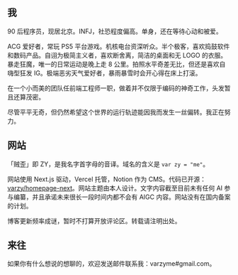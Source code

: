 ## 我

90 后程序员，现居北京。INFJ，社恐程度偏高。单身，还在等待心动和被爱。

ACG 爱好者，常玩 PS5 平台游戏。机核电台资深听众。半个极客，喜欢捣鼓软件和数码产品。自诩为极简主义者，喜欢断舍离，简洁的桌面和无 LOGO 的衣服。暴走狂魔，唯一的日常运动是晚上走 8 公里。拍照水平奇差无比，但还是喜欢自嗨型狂发 IG。极端恶劣天气爱好者，暴雨暴雪时会开心得在床上打滚。

在一个小而美的团队任前端工程师一职，做着并不仅限于编码的神奇工作，头发暂且还算茂密。

尽管平平无奇，但仍然希望这个世界的运行轨迹能因我而发生一丝偏转。我正在努力。

## 网站

「贼歪」即 ZY，是我名字首字母的音译。域名的含义是 `var zy = "me"`。

网站使用 Next.js 驱动，Vercel 托管，Notion 作为 CMS。代码已开源：[varzy/homepage-next](https://github.com/varzy/homepage-next)。网站主题由本人设计。文字内容截至目前未有任何 AI 参与编纂，并且承诺未来很长一段时间内都不会有 AIGC 内容。网站没有在国内备案的计划。

博客更新频率成谜，暂时不打算开放评论区。转载请注明出处。

## 来往

如果你有什么想说的想聊的，欢迎发送邮件联系我：varzyme#gmail.com。
